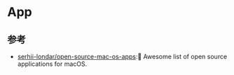 # App

## 参考

-   [serhii-londar/open-source-mac-os-apps](https://github.com/serhii-londar/open-source-mac-os-apps):🚀 Awesome list of open source applications for macOS.
